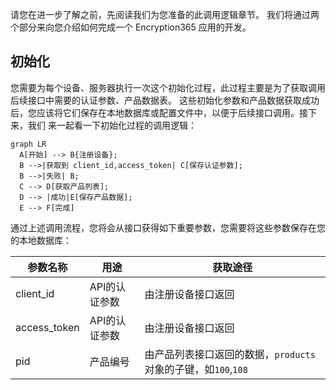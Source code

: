 请您在进一步了解之前，先阅读我们为您准备的此调用逻辑章节。
我们将通过两个部分来向您介绍如何完成一个 Encryption365 应用的开发。

## 初始化
您需要为每个设备、服务器执行一次这个初始化过程，此过程主要是为了获取调用后续接口中需要的认证参数、产品数据表。
这些初始化参数和产品数据获取成功后，您应该将它们保存在本地数据库或配置文件中，以便于后续接口调用。接下来，我们
来一起看一下初始化过程的调用逻辑：
``` mermaid
graph LR
  A[开始] --> B{注册设备};
  B -->|获取到 client_id,access_token| C[保存认证参数];
  B -->|失败| B;
  C --> D[获取产品列表];
  D --> |成功|E[保存产品数据]; 
  E --> F[完成]
```
通过上述调用流程，您将会从接口获得如下重要参数，您需要将这些参数保存在您的本地数据库：

| 参数名称 | 用途 | 获取途径 |
| -- | -- | -- |
| client_id | API的认证参数 | 由注册设备接口返回 |
| access_token | API的认证参数 | 由注册设备接口返回 |
| pid | 产品编号 | 由产品列表接口返回的数据，`products`对象的子键，如`100`,`108` |
